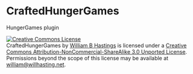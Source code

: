 CraftedHungerGames
==================

HungerGames plugin

<a rel="license" href="http://creativecommons.org/licenses/by-nc-sa/3.0/deed.en_US"><img alt="Creative Commons License" style="border-width:0" src="http://i.creativecommons.org/l/by-nc-sa/3.0/88x31.png" /></a><br /><span xmlns:dct="http://purl.org/dc/terms/" property="dct:title">CraftedHungerGames</span> by <a xmlns:cc="http://creativecommons.org/ns#" href="http://willhastings.net" property="cc:attributionName" rel="cc:attributionURL">William B Hastings</a> is licensed under a <a rel="license" href="http://creativecommons.org/licenses/by-nc-sa/3.0/deed.en_US">Creative Commons Attribution-NonCommercial-ShareAlike 3.0 Unported License</a>.<br />Permissions beyond the scope of this license may be available at <a xmlns:cc="http://creativecommons.org/ns#" href="william@willhasting.net" rel="cc:morePermissions">william@willhasting.net</a>.
